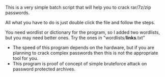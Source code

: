 This is a very simple batch script that will help you to crack rar/7z/zip passwords.

All what you have to do is just double click the file and follow the steps.

You need wordlist or dictionary for the program, so I added two wordlists, but you may 
need better ones. Try the ones in "wordlists/__links__.txt"
        
* The speed of this program depends on the hardware, but if you are planning to crack complex 
  passwords then this is not the appropriate tool for you.
* This program is proof of concept of simple bruteforce attack on password protected archives.
